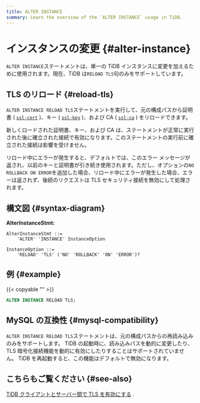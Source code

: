 ```yaml
---
title: ALTER INSTANCE
summary: Learn the overview of the `ALTER INSTANCE` usage in TiDB.
---
```


# インスタンスの変更 {#alter-instance}

`ALTER INSTANCE`ステートメントは、単一の TiDB インスタンスに変更を加えるために使用されます。現在、TiDB は`RELOAD TLS`句のみをサポートしています。

## TLS のリロード {#reload-tls}

`ALTER INSTANCE RELOAD TLS`ステートメントを実行して、元の構成パスから証明書 ( [`ssl-cert`](/tidb-configuration-file.md#ssl-cert) )、キー ( [`ssl-key`](/tidb-configuration-file.md#ssl-key) )、および CA ( [`ssl-ca`](/tidb-configuration-file.md#ssl-ca) ) をリロードできます。

新しくロードされた証明書、キー、および CA は、ステートメントが正常に実行された後に確立された接続で有効になります。このステートメントの実行前に確立された接続は影響を受けません。

リロード中にエラーが発生すると、デフォルトでは、このエラー メッセージが返され、以前のキーと証明書が引き続き使用されます。ただし、オプションの`NO ROLLBACK ON ERROR`を追加した場合、リロード中にエラーが発生した場合、エラーは返されず、後続のリクエストは TLS セキュリティ接続を無効にして処理されます。

## 構文図 {#syntax-diagram}

**AlterInstanceStmt:**

```ebnf+diagram
AlterInstanceStmt ::=
    'ALTER' 'INSTANCE' InstanceOption

InstanceOption ::=
    'RELOAD' 'TLS' ('NO' 'ROLLBACK' 'ON' 'ERROR')?
```

## 例 {#example}

{{< copyable "" >}}

```sql
ALTER INSTANCE RELOAD TLS;
```

## MySQL の互換性 {#mysql-compatibility}

`ALTER INSTANCE RELOAD TLS`ステートメントは、元の構成パスからの再読み込みのみをサポートします。 TiDB の起動時に、読み込みパスを動的に変更したり、TLS 暗号化接続機能を動的に有効にしたりすることはサポートされていません。 TiDB を再起動すると、この機能はデフォルトで無効になります。

## こちらもご覧ください {#see-also}

[TiDB クライアントとサーバー間で TLS を有効にする](/enable-tls-between-clients-and-servers.md) .
